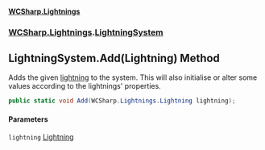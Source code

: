 #### [WCSharp.Lightnings](README.md 'README')
### [WCSharp.Lightnings](WCSharp.Lightnings.md 'WCSharp.Lightnings').[LightningSystem](WCSharp.Lightnings.LightningSystem.md 'WCSharp.Lightnings.LightningSystem')

## LightningSystem.Add(Lightning) Method

Adds the given [lightning](WCSharp.Lightnings.LightningSystem.Add(WCSharp.Lightnings.Lightning).md#WCSharp.Lightnings.LightningSystem.Add(WCSharp.Lightnings.Lightning).lightning 'WCSharp.Lightnings.LightningSystem.Add(WCSharp.Lightnings.Lightning).lightning') to the system. This will also initialise or alter some values according to the lightnings' properties.

```csharp
public static void Add(WCSharp.Lightnings.Lightning lightning);
```
#### Parameters

<a name='WCSharp.Lightnings.LightningSystem.Add(WCSharp.Lightnings.Lightning).lightning'></a>

`lightning` [Lightning](WCSharp.Lightnings.Lightning.md 'WCSharp.Lightnings.Lightning')
